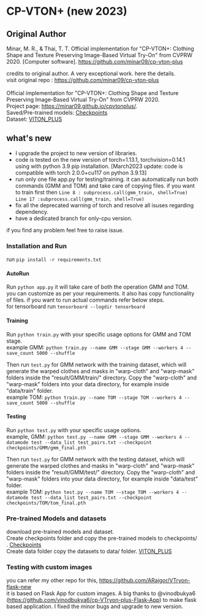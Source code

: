 # CP-VTON+ (new 2023)

## Original Author
Minar, M. R., & Thai, T. T. Official implementation for "CP-VTON+: Clothing Shape and Texture Preserving Image-Based Virtual Try-On" from CVPRW 2020. [Computer software]. https://github.com/minar09/cp-vton-plus

credits to original author. A very exceptional work. here the details.<br>
visit original repo : https://github.com/minar09/cp-vton-plus <br><br> 
Official implementation for "CP-VTON+: Clothing Shape and Texture Preserving Image-Based Virtual Try-On" from CVPRW 2020.
<br/>Project page: https://minar09.github.io/cpvtonplus/. 
<br/>Saved/Pre-trained models: [Checkpoints](https://1drv.ms/u/s!Ai8t8GAHdzVUiQA-o3C7cnrfGN6O?e=EaRiFP)
<br/>Dataset: [VITON_PLUS](https://1drv.ms/u/s!Ai8t8GAHdzVUiQQYX0azYhqIDPP6?e=4cpFTI)

## what's new 
- I upgrade the project to new version of libraries.
- code is tested on the new version of torch=1.13.1, torchvision=0.14.1 using with python 3.9 pip installation. [March2023 update: code is compatible with torch 2.0.0+cu117 on python 3.9.13]
- run only one file app.py for testing/training. it can automatically run both commands (GMM and TOM) and take care of copying files. 
if you want to train first then `Line 8 : subprocess.call(gmm_train, shell=True)`<br>`Line 17 :subprocess.call(gmm_train, shell=True)`
- fix all the deprecated warning of torch and resolve all isuses regarding dependency.
- have a dedicated branch for only-cpu version.

if you find any problem feel free to raise issue.


### Installation and Run

run `pip install -r requirements.txt`

#### AutoRun
Run `python app.py` it will take care of both the operation GMM and TOM. you can customize as per your requirements. it also has copy functionality of files. if you want to run actual commands refer below steps.
<br>
for tensorboard run `tensorboard --logdir tensorboard`

#### Training
Run `python train.py` with your specific usage options for GMM and TOM stage. \
example GMM: `python train.py --name GMM --stage GMM --workers 4 --save_count 5000 --shuffle`

Then run `test.py` for GMM network with the training dataset, which will generate the warped clothes and masks in "warp-cloth" and "warp-mask" folders inside the "result/GMM/train/" directory. Copy the "warp-cloth" and "warp-mask" folders into your data directory, for example inside "data/train" folder.\
example TOM: `python train.py --name TOM --stage TOM --workers 4 --save_count 5000 --shuffle`

#### Testing
Run `python test.py` with your specific usage options.\
example, GMM: `python test.py --name GMM --stage GMM --workers 4 --datamode test --data_list test_pairs.txt --checkpoint checkpoints/GMM/gmm_final.pth`

Then run `test.py` for GMM network with the testing dataset, which will generate the warped clothes and masks in "warp-cloth" and "warp-mask" folders inside the "result/GMM/test/" directory. Copy the "warp-cloth" and "warp-mask" folders into your data directory, for example inside "data/test" folder.\
example TOM: `python test.py --name TOM --stage TOM --workers 4 --datamode test --data_list test_pairs.txt --checkpoint checkpoints/TOM/tom_final.pth`


### Pre-trained Models and datasets

download pre-trained models and dataset. \
Create checkpoints folder and copy the pre-trained models to checkpoints/ . [Checkpoints](https://1drv.ms/u/s!Ai8t8GAHdzVUiQA-o3C7cnrfGN6O?e=EaRiFP)\
Create data folder copy the datasets to data/ folder. [VITON_PLUS](https://1drv.ms/u/s!Ai8t8GAHdzVUiQQYX0azYhqIDPP6?e=4cpFTI)


### Testing with custom images

you can refer my other repo for this, https://github.com/ARajgor/VTryon-flask-new <br>
it is based on Flask App for custom images. A big thanks to @vinodbukya6 (https://github.com/vinodbukya6/cp-VTryon-plus-Flask-App) to make flask based application. I  fixed the minor bugs and upgrade to new version.

